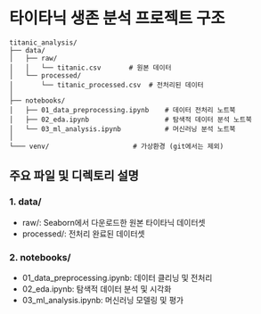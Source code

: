 # 타이타닉 생존 분석 프로젝트 구조

```
titanic_analysis/
├── data/
│   ├── raw/  
│   │   └── titanic.csv       # 원본 데이터
│   └── processed/  
│       └── titanic_processed.csv  # 전처리된 데이터
│
├── notebooks/
│   ├── 01_data_preprocessing.ipynb    # 데이터 전처리 노트북
│   ├── 02_eda.ipynb                   # 탐색적 데이터 분석 노트북
│   └── 03_ml_analysis.ipynb           # 머신러닝 분석 노트북
│
└─── venv/                     # 가상환경 (git에서는 제외)
```

## 주요 파일 및 디렉토리 설명

### 1. data/

- raw/: Seaborn에서 다운로드한 원본 타이타닉 데이터셋
- processed/: 전처리 완료된 데이터셋

### 2. notebooks/

- 01_data_preprocessing.ipynb: 데이터 클리닝 및 전처리
- 02_eda.ipynb: 탐색적 데이터 분석 및 시각화
- 03_ml_analysis.ipynb: 머신러닝 모델링 및 평가
